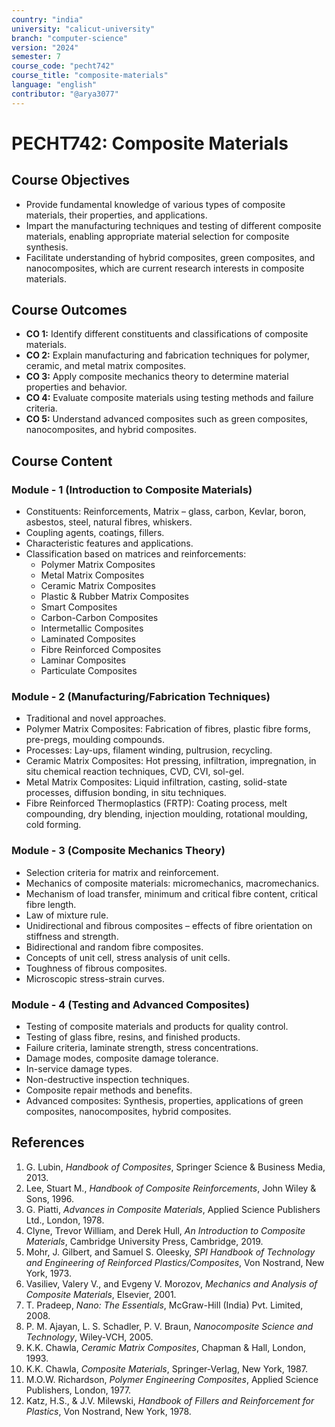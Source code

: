 ```yaml
---
country: "india"
university: "calicut-university"
branch: "computer-science"
version: "2024"
semester: 7
course_code: "pecht742"
course_title: "composite-materials"
language: "english"
contributor: "@arya3077"
---
```


# PECHT742: Composite Materials

## Course Objectives
* Provide fundamental knowledge of various types of composite materials, their properties, and applications.
* Impart the manufacturing techniques and testing of different composite materials, enabling appropriate material selection for composite synthesis.
* Facilitate understanding of hybrid composites, green composites, and nanocomposites, which are current research interests in composite materials.

## Course Outcomes
* **CO 1:** Identify different constituents and classifications of composite materials.
* **CO 2:** Explain manufacturing and fabrication techniques for polymer, ceramic, and metal matrix composites.
* **CO 3:** Apply composite mechanics theory to determine material properties and behavior.
* **CO 4:** Evaluate composite materials using testing methods and failure criteria.
* **CO 5:** Understand advanced composites such as green composites, nanocomposites, and hybrid composites.

## Course Content

### Module - 1 (Introduction to Composite Materials)
* Constituents: Reinforcements, Matrix – glass, carbon, Kevlar, boron, asbestos, steel, natural fibres, whiskers.
* Coupling agents, coatings, fillers.
* Characteristic features and applications.
* Classification based on matrices and reinforcements:
  - Polymer Matrix Composites
  - Metal Matrix Composites
  - Ceramic Matrix Composites
  - Plastic & Rubber Matrix Composites
  - Smart Composites
  - Carbon-Carbon Composites
  - Intermetallic Composites
  - Laminated Composites
  - Fibre Reinforced Composites
  - Laminar Composites
  - Particulate Composites

### Module - 2 (Manufacturing/Fabrication Techniques)
* Traditional and novel approaches.
* Polymer Matrix Composites: Fabrication of fibres, plastic fibre forms, pre-pregs, moulding compounds.
* Processes: Lay-ups, filament winding, pultrusion, recycling.
* Ceramic Matrix Composites: Hot pressing, infiltration, impregnation, in situ chemical reaction techniques, CVD, CVI, sol-gel.
* Metal Matrix Composites: Liquid infiltration, casting, solid-state processes, diffusion bonding, in situ techniques.
* Fibre Reinforced Thermoplastics (FRTP): Coating process, melt compounding, dry blending, injection moulding, rotational moulding, cold forming.

### Module - 3 (Composite Mechanics Theory)
* Selection criteria for matrix and reinforcement.
* Mechanics of composite materials: micromechanics, macromechanics.
* Mechanism of load transfer, minimum and critical fibre content, critical fibre length.
* Law of mixture rule.
* Unidirectional and fibrous composites – effects of fibre orientation on stiffness and strength.
* Bidirectional and random fibre composites.
* Concepts of unit cell, stress analysis of unit cells.
* Toughness of fibrous composites.
* Microscopic stress-strain curves.

### Module - 4 (Testing and Advanced Composites)
* Testing of composite materials and products for quality control.
* Testing of glass fibre, resins, and finished products.
* Failure criteria, laminate strength, stress concentrations.
* Damage modes, composite damage tolerance.
* In-service damage types.
* Non-destructive inspection techniques.
* Composite repair methods and benefits.
* Advanced composites: Synthesis, properties, applications of green composites, nanocomposites, hybrid composites.

## References
1. G. Lubin, *Handbook of Composites*, Springer Science & Business Media, 2013.
2. Lee, Stuart M., *Handbook of Composite Reinforcements*, John Wiley & Sons, 1996.
3. G. Piatti, *Advances in Composite Materials*, Applied Science Publishers Ltd., London, 1978.
4. Clyne, Trevor William, and Derek Hull, *An Introduction to Composite Materials*, Cambridge University Press, Cambridge, 2019.
5. Mohr, J. Gilbert, and Samuel S. Oleesky, *SPI Handbook of Technology and Engineering of Reinforced Plastics/Composites*, Von Nostrand, New York, 1973.
6. Vasiliev, Valery V., and Evgeny V. Morozov, *Mechanics and Analysis of Composite Materials*, Elsevier, 2001.
7. T. Pradeep, *Nano: The Essentials*, McGraw-Hill (India) Pvt. Limited, 2008.
8. P. M. Ajayan, L. S. Schadler, P. V. Braun, *Nanocomposite Science and Technology*, Wiley-VCH, 2005.
9. K.K. Chawla, *Ceramic Matrix Composites*, Chapman & Hall, London, 1993.
10. K.K. Chawla, *Composite Materials*, Springer-Verlag, New York, 1987.
11. M.O.W. Richardson, *Polymer Engineering Composites*, Applied Science Publishers, London, 1977.
12. Katz, H.S., & J.V. Milewski, *Handbook of Fillers and Reinforcement for Plastics*, Von Nostrand, New York, 1978.
